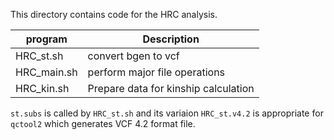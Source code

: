 This directory contains code for the HRC analysis.

program  | Description
----------|--------------------
HRC_st.sh | convert bgen to vcf
HRC_main.sh | perform major file operations
HRC_kin.sh | Prepare data for kinship calculation

`st.subs` is called by `HRC_st.sh` and its variaion `HRC_st.v4.2` is appropriate for `qctool2` which generates VCF 4.2 format file.

